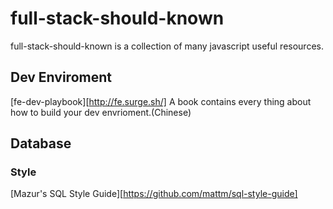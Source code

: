 # full-stack-should-known

full-stack-should-known is a collection of many javascript useful resources.

## Dev Enviroment

[fe-dev-playbook][http://fe.surge.sh/] A book contains every thing about how to build your dev envrioment.(Chinese)

## Database

### Style

[Mazur's SQL Style Guide][https://github.com/mattm/sql-style-guide]
